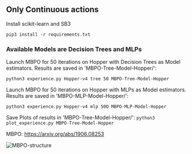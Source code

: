 ## Only Continuous actions


Install scikit-learn and SB3

```pip3 install -r requirements.txt```

### Available Models are Decision Trees and MLPs

Launch MBPO for 50 iterations on Hopper with Decision Trees as Model estimators.
Results are saved in 'MBPO-Tree-Model-Hopper/':

```python3 experience.py Hopper-v4 tree 50 MBPO-Tree-Model-Hopper```


Launch MBPO for 50 iterations on Hopper with MLPs as Model estimators.
Results are saved in 'MBPO-MLP-Model-Hopper/':

```python3 experience.py Hopper-v4 mlp 50O MBPO-MLP-Model-Hopper```

Save Plots of results in 'MBPO-Tree-Model-Hopper/':
```python3 plot_experience.py MBPO-Tree-Model-Hopper```

MBPO: https://arxiv.org/abs/1906.08253

![MBPO-structure](https://github.com/KohlerHECTOR/MBPO-Scikit-Stable/blob/main/mbpo_schematics_rdme/mbpo-structure.png?raw=true)
